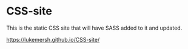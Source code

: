 # CSS-site
This is the static CSS site that will have SASS added to it and updated.

https://lukemersh.github.io/CSS-site/
